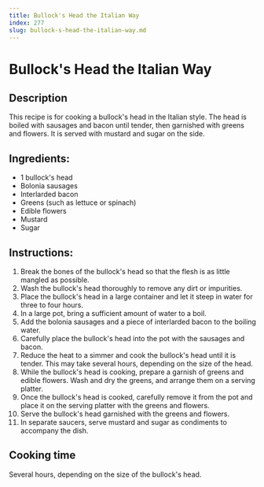 ```yaml
---
title: Bullock's Head the Italian Way
index: 277
slug: bullock-s-head-the-italian-way.md
---
```


# Bullock's Head the Italian Way

## Description
This recipe is for cooking a bullock's head in the Italian style. The head is boiled with sausages and bacon until tender, then garnished with greens and flowers. It is served with mustard and sugar on the side.

## Ingredients:
- 1 bullock's head
- Bolonia sausages
- Interlarded bacon
- Greens (such as lettuce or spinach)
- Edible flowers
- Mustard
- Sugar

## Instructions:
1. Break the bones of the bullock's head so that the flesh is as little mangled as possible.
2. Wash the bullock's head thoroughly to remove any dirt or impurities.
3. Place the bullock's head in a large container and let it steep in water for three to four hours.
4. In a large pot, bring a sufficient amount of water to a boil.
5. Add the bolonia sausages and a piece of interlarded bacon to the boiling water.
6. Carefully place the bullock's head into the pot with the sausages and bacon.
7. Reduce the heat to a simmer and cook the bullock's head until it is tender. This may take several hours, depending on the size of the head.
8. While the bullock's head is cooking, prepare a garnish of greens and edible flowers. Wash and dry the greens, and arrange them on a serving platter.
9. Once the bullock's head is cooked, carefully remove it from the pot and place it on the serving platter with the greens and flowers.
10. Serve the bullock's head garnished with the greens and flowers.
11. In separate saucers, serve mustard and sugar as condiments to accompany the dish.

## Cooking time
Several hours, depending on the size of the bullock's head.